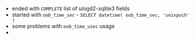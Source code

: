 * ended with *`COMPLETE`* list of ulogd2-sqlite3 fields
* started with *`oob_time_sec`* - `SELECT datetime( oob_time_sec, 'unixpoch' )`
* some problems with `oob_time_usec` usage
* 